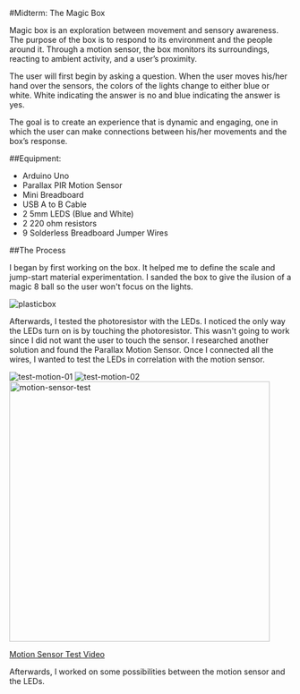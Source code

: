 #Midterm: The Magic Box

Magic box is an exploration between movement and sensory awareness. The purpose of the box is to respond to its environment and the people around it. Through a motion sensor, the box monitors its surroundings, reacting to ambient activity, and a user’s proximity.

The user will first begin by asking a question. When the user moves his/her hand over the sensors, the colors of the lights change to either blue or white. White indicating the answer is no and blue indicating the answer is yes.

The goal is to create an experience that is dynamic and engaging, one in which the user can make connections between his/her movements and the box’s response.

##Equipment:

* Arduino Uno
* Parallax PIR Motion Sensor
* Mini Breadboard
* USB A to B Cable
* 2 5mm LEDS (Blue and White)
* 2 220 ohm resistors
* 9 Solderless Breadboard Jumper Wires

##The Process

I began by first working on the box. It helped me to define the scale and jump-start material experimentation. I sanded the box to give the ilusion of a magic 8 ball so the user won't focus on the lights. 

![plasticbox](https://cloud.githubusercontent.com/assets/21225598/24436769/5c8195b6-140b-11e7-83a0-3c6e81161cd6.jpg)

Afterwards, I tested the photoresistor with the LEDs. I noticed the only way the LEDs turn on is by touching the photoresistor. This wasn't going to work since I did not want the user to touch the sensor. I researched another solution and found the Parallax Motion Sensor. Once I connected all the wires, I wanted to test the LEDs in correlation with the motion sensor.

![test-motion-01](https://cloud.githubusercontent.com/assets/21225598/24437680/7f1b8e7e-1410-11e7-832d-01120e42a96c.JPG)
![test-motion-02](https://cloud.githubusercontent.com/assets/21225598/24437823/5f63a764-1411-11e7-8f19-6bfc0c76c46a.JPG)
<img width="465" alt="motion-sensor-test" src="https://cloud.githubusercontent.com/assets/21225598/24439201/c3011384-141a-11e7-9ff0-dace01dc1a1f.png">

[Motion Sensor Test Video](https://vimeo.com/210543674)

Afterwards, I worked on some possibilities between the motion sensor and the LEDs.

